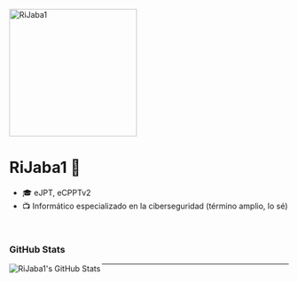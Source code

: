 <p>                  </p> <img align="center" alt="RiJaba1" width="230" height="230" src="https://avatars.githubusercontent.com/u/81881288?v=4" />

<br />

# RiJaba1 👋 

- 🎓 eJPT, eCPPTv2
- 📺 Informático especializado en la ciberseguridad (término amplio, lo sé)


<br />

### GitHub Stats

<img align="left" alt="RiJaba1's GitHub Stats" src="https://github-readme-stats.vercel.app/api?username=rijaba1&show_icons=true" />

---

[website]: https://rijaba1.github.io/redes
